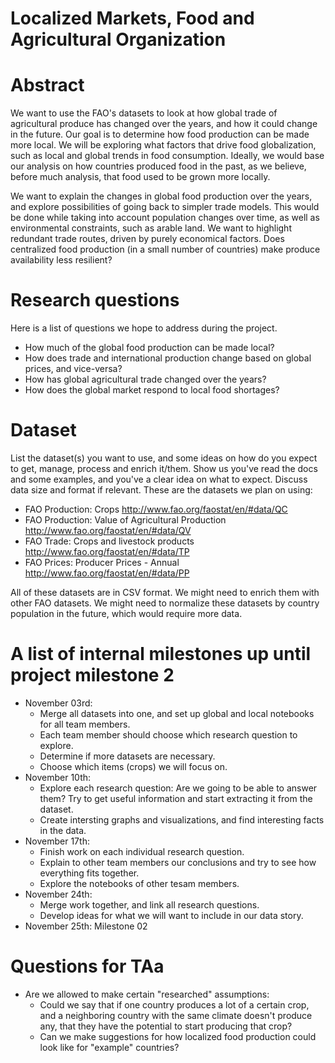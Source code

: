 # Localized Markets, Food and Agricultural Organization

# Abstract

We want to use the FAO's datasets to look at how global trade of agricultural produce has changed over the years, and how it could change in the future. Our goal is to determine how food production can be made more local. We will be exploring what factors that drive food globalization, such as local and global trends in food consumption. Ideally, we would base our analysis on how countries produced food in the past, as we believe, before much analysis, that food used to be grown more locally. 

We want to explain the changes in global food production over the years, and explore possibilities of going back to simpler trade models. This would be done while taking into account population changes over time, as well as environmental constraints, such as arable land. We want to highlight redundant trade routes, driven by purely economical factors. Does centralized food production (in a small number of countries) make produce availability less resilient?



# Research questions
Here is a list of questions we hope to address during the project.

* How much of the global food production can be made local?
* How does trade and international production change based on global prices, and vice-versa?
* How has global agricultural trade changed over the years?
* How does the global market respond to local food shortages?


# Dataset
List the dataset(s) you want to use, and some ideas on how do you expect to get, manage, process and enrich it/them. Show us you've read the docs and some examples, and you've a clear idea on what to expect. Discuss data size and format if relevant.
These are the datasets we plan on using:
* FAO Production: Crops http://www.fao.org/faostat/en/#data/QC
* FAO Production: Value of Agricultural Production  http://www.fao.org/faostat/en/#data/QV
* FAO Trade: Crops and livestock products http://www.fao.org/faostat/en/#data/TP
* FAO Prices: Producer Prices - Annual  http://www.fao.org/faostat/en/#data/PP

All of these datasets are in CSV format. We might need to enrich them with other FAO datasets. We might need to normalize these datasets by country population in the future, which would require more data.

# A list of internal milestones up until project milestone 2

* November 03rd: 
  * Merge all datasets into one, and set up global and local notebooks for all team members.
  * Each team member should choose which research question to explore.
  * Determine if more datasets are necessary.
  * Choose which items (crops) we will focus on.
* November 10th: 
  * Explore each research question: Are we going to be able to answer them? Try to get useful information and start extracting it from the dataset.
  * Create intersting graphs and visualizations, and find interesting facts in the data.
* November 17th: 
  * Finish work on each individual research question.
  * Explain to other team members our conclusions and try to see how everything fits together.
  * Explore the notebooks of other tesam members.
* November 24th: 
  * Merge work together, and link all research questions.
  * Develop ideas for what we will want to include in our data story.
* November 25th: Milestone 02

# Questions for TAa
* Are we allowed to make certain "researched" assumptions:
  * Could we say that if one country produces a lot of a certain crop, and a neighboring country with the same climate doesn't produce any, that they have the potential to start producing that crop?
  * Can we make suggestions for how localized food production could look like for "example" countries?
